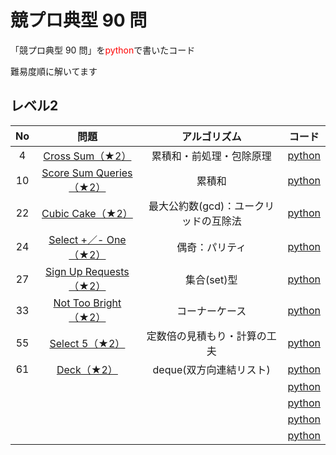# 競プロ典型 90 問

「競プロ典型 90 問」を<span style="color: red; ">python</span>で書いたコード

難易度順に解いてます

## レベル2

| No | 問題 | アルゴリズム | コード |
| :----: | :----: | :----: | :----: |
| 4 | [Cross Sum（★2）](https://atcoder.jp/contests/typical90/tasks/typical90_d) | 累積和・前処理・包除原理 | [python](https://github.com/endeavort/Typical-90-Programming-Problems-python/blob/main/Level_2/cross_sum.py) |
| 10 | [Score Sum Queries（★2）](https://atcoder.jp/contests/typical90/tasks/typical90_j) | 累積和 | [python](https://github.com/endeavort/Typical-90-Programming-Problems-python/blob/main/Level_2/score_sum_queries.py) |
| 22 | [Cubic Cake（★2）](https://atcoder.jp/contests/typical90/tasks/typical90_v) | 最大公約数(gcd)：ユークリッドの互除法 | [python](https://github.com/endeavort/Typical-90-Programming-Problems-python/blob/main/Level_2/cubic_cake.py) |
| 24 | [Select +／- One（★2）](https://atcoder.jp/contests/typical90/tasks/typical90_x) | 偶奇：パリティ | [python](https://github.com/endeavort/Typical-90-Programming-Problems-python/blob/main/Level_2/select_one.py) |
| 27 | [Sign Up Requests （★2）](https://atcoder.jp/contests/typical90/tasks/typical90_aa) | 集合(set)型 | [python](https://github.com/endeavort/Typical-90-Programming-Problems-python/blob/main/Level_2/sign_up_requests.py) |
| 33 | [Not Too Bright（★2）](https://atcoder.jp/contests/typical90/tasks/typical90_ag) | コーナーケース | [python](https://github.com/endeavort/Typical-90-Programming-Problems-python/blob/main/Level_2/not_too_bright.py) |
| 55 | [Select 5（★2）](https://atcoder.jp/contests/typical90/tasks/typical90_bc) | 定数倍の見積もり・計算の工夫 | [python](https://github.com/endeavort/Typical-90-Programming-Problems-python/blob/main/Level_2/select5.py) |
| 61 | [Deck（★2）](https://atcoder.jp/contests/typical90/tasks/typical90_bi) | deque(双方向連結リスト) | [python](https://github.com/endeavort/Typical-90-Programming-Problems-python/blob/main/Level_2/deck.py) |
|  | [](https://atcoder.jp/contests/typical90/tasks/typical90_) |  | [python](https://github.com/endeavort/Typical-90-Programming-Problems-python/blob/main/Level_2/.py) |
|  | [](https://atcoder.jp/contests/typical90/tasks/typical90_) |  | [python](https://github.com/endeavort/Typical-90-Programming-Problems-python/blob/main/Level_2/.py) |
|  | [](https://atcoder.jp/contests/typical90/tasks/typical90_) |  | [python](https://github.com/endeavort/Typical-90-Programming-Problems-python/blob/main/Level_2/.py) |
|  | [](https://atcoder.jp/contests/typical90/tasks/typical90_) |  | [python](https://github.com/endeavort/Typical-90-Programming-Problems-python/blob/main/Level_2/.py) |



